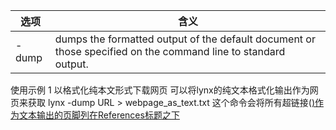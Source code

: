 



选项 | 含义
---|---
-dump | dumps  the  formatted  output  of  the default document or those specified on  the  command  line  to  standard  output. 



使用示例
1 以格式化纯本文形式下载网页
可以将lynx的纯文本格式化输出作为网页来获取
lynx -dump URL > webpage_as_text.txt
这个命令会将所有超链接(<a href="linl">)作为文本输出的页脚列在References标题之下
	